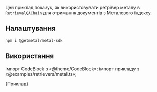 

Цей приклад показує, як використовувати ретрівер металу в `RetrievalQAChain` для отримання документів з Металевого індексу.

## Налаштування


```bash npm2yarn
npm i @getmetal/metal-sdk
```

## Використання

імпорт CodeBlock з «@theme/CodeBlock»; імпорт прикладу з «@examples/retrievers/metal.ts»;

<CodeBlock language="typescript">{Приклад}</CodeBlock>
